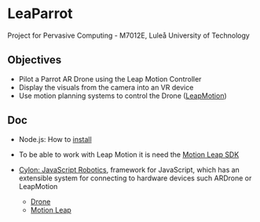 # LeaParrot
Project for Pervasive Computing - M7012E, Luleå University of Technology

## Objectives
* Pilot a Parrot AR Drone using the Leap Motion Controller
* Display the visuals from the camera into an VR device
* Use motion planning systems to control the Drone ([LeapMotion](https://www.leapmotion.com/))

## Doc

* Node.js: How to [install](https://nodejs.org/es/)

* To be able to work with Leap Motion it is need the [Motion Leap SDK](https://www.leapmotion.com/setup)

* [Cylon: JavaScript Robotics](https://cylonjs.com/), framework for JavaScript, which has an extensible system for connecting to hardware devices such ARDrone or LeapMotion
     - [Drone](https://cylonjs.com/documentation/drivers/ardrone-flight/)
     - [Motion Leap](https://cylonjs.com/documentation/platforms/leapmotion/)
     
    